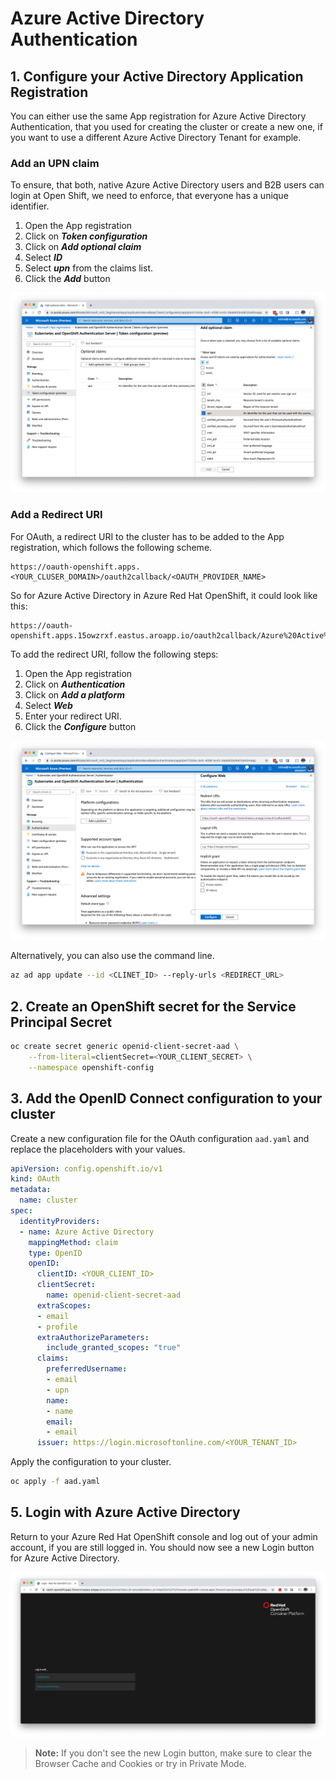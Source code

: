 # Azure Active Directory Authentication

## 1. Configure your Active Directory Application Registration

You can either use the same App registration for Azure Active Directory Authentication, that you used for creating the cluster or create a new one, if you want to use a different Azure Active Directory Tenant for example.

### Add an UPN claim

To ensure, that both, native Azure Active Directory users and B2B users can login at Open Shift, we need to enforce, that everyone has a unique identifier.

1. Open the App registration
1. Click on ***Token configuration***
1. Click on ***Add optional claim***
1. Select ***ID*** 
1. Select ***upn*** from the claims list.
1. Click the ***Add*** button

![](images/aad-add-upn-claim.png)

### Add a Redirect URI

For OAuth, a redirect URI to the cluster has to be added to the App registration, which follows the following scheme.

```
https://oauth-openshift.apps.<YOUR_CLUSER_DOMAIN>/oauth2callback/<OAUTH_PROVIDER_NAME>
```

So for Azure Active Directory in Azure Red Hat OpenShift, it could look like this:

```
https://oauth-openshift.apps.15owzrxf.eastus.aroapp.io/oauth2callback/Azure%20Active%20Directory
```

To add the redirect URI, follow the following steps:

1. Open the App registration
1. Click on ***Authentication***
1. Click on ***Add a platform***
1. Select ***Web*** 
1. Enter your redirect URI.
1. Click the ***Configure*** button

![](images/aad-add-redirect-url.png)

Alternatively, you can also use the command line.

```bash
az ad app update --id <CLINET_ID> --reply-urls <REDIRECT_URL>
```

## 2. Create an OpenShift secret for the Service Principal Secret

```bash
oc create secret generic openid-client-secret-aad \
    --from-literal=clientSecret=<YOUR_CLIENT_SECRET> \
    --namespace openshift-config
```

## 3. Add the OpenID Connect configuration to your cluster

Create a new configuration file for the OAuth configuration `aad.yaml` and replace the placeholders with your values.

```yaml
apiVersion: config.openshift.io/v1
kind: OAuth
metadata:
  name: cluster
spec:
  identityProviders:
  - name: Azure Active Directory
    mappingMethod: claim
    type: OpenID
    openID:
      clientID: <YOUR_CLIENT_ID>
      clientSecret: 
        name: openid-client-secret-aad 
      extraScopes: 
      - email
      - profile
      extraAuthorizeParameters: 
        include_granted_scopes: "true"
      claims:
        preferredUsername: 
        - email
        - upn
        name: 
        - name
        email: 
        - email
      issuer: https://login.microsoftonline.com/<YOUR_TENANT_ID>
```

Apply the configuration to your cluster.

```bash
oc apply -f aad.yaml
```

## 5. Login with Azure Active Directory

Return to your Azure Red Hat OpenShift console and log out of your admin account, if you are still logged in. You should now see a new Login button for Azure Active Directory.

![](images/aad-aro-login.png)

> **Note:** If you don't see the new Login button, make sure to clear the Browser Cache and Cookies or try in Private Mode.
